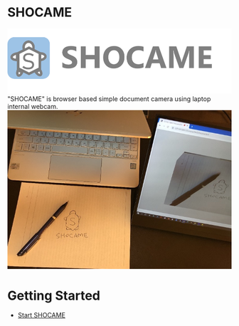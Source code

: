 # SHOCAME
![SHOCAME](img/Shocame_with_logo.png)
"SHOCAME" is browser based simple document camera using laptop internal webcam.  
![SHOCAME](img/shocame_usecase.jpg)
# Getting Started
- [Start SHOCAME](https://covao.github.io/SHOCAME/html/shocame.html)  

